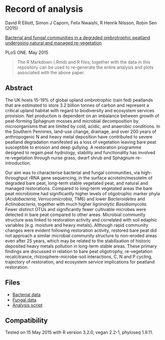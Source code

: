 # Record of analysis

David R Elliott, Simon J Caporn, Felix Nwaishi, R Henrik Nilsson, Robin Sen (2015)

[Bacterial and fungal communities in a degraded ombrotrophic peatland undergoing natural and managed re-vegetation](http://dx.doi.org/10.1371/journal.pone.0124726)

PLoS ONE. May 2015

>The R Markdown (.Rmd) and R files, together with the data in this repository can be used to re-generate the entire analysis and plots associated with the above paper. 

## Abstract

The UK hosts 15-19% of global upland ombrotrophic (rain fed) peatlands that are estimated to store 3.2 billion tonnes of carbon and represent a critical upland habitat with regard to biodiversity and ecosystem services provision. Net production is dependent on an imbalance between growth of peat-forming Sphagnum mosses and microbial decomposition by microorganisms that are limited by cold, acidic, and anaerobic conditions. In the Southern Pennines, land-use change, drainage, and over 200 years of anthropogenic N and heavy metal deposition have contributed to severe peatland degradation manifested as a loss of vegetation leaving bare peat susceptible to erosion and deep gullying. A restoration programme designed to regain peat hydrology, stability and functionality has involved re-vegetation through nurse grass, dwarf shrub and Sphagnum re-introduction. 

Our aim was to characterise bacterial and fungal communities, via high-throughput rRNA gene sequencing, in the surface acrotelm/mesotelm of degraded bare peat, long-term stable vegetated peat, and natural and managed restorations. Compared to long-term vegetated areas the bare peat microbiome had significantly higher levels of oligotrophic marker phyla (*Acidobacteria*, *Verrucomicrobia*, TM6) and lower *Bacteroidetes* and *Actinobacteria*, together with much higher ligninolytic *Basidiomycota*. Fewer distinct OTUs and significantly fewer cultivable microbes were detected in bare peat compared to other areas. Microbial community structure was linked to restoration activity and correlated with soil edaphic variables (e.g. moisture and heavy metals). Although rapid community changes were evident following restoration activity, restored bare peat did not approach a similar microbial community structure to non-eroded areas even after 25 years, which may be related to the stabilisation of historic deposited heavy metals pollution in long-term stable areas. These primary findings are discussed in relation to bare peat oligotrophy, re-vegetation recalcitrance, rhizosphere-microbe-soil interactions, C, N and P cycling, trajectory of restoration, and ecosystem service implications for peatland restoration.

## Files
* [Bacterial data](data/hb_uparse/)
* [Fungal data](data/hf_uparse/)
* [Analysis script](peat-microbiome.Rmd)

## Compatibility
Tested on 15 May 2015 with R version 3.2.0, vegan 2.2-1, phyloseq 1.9.11.
